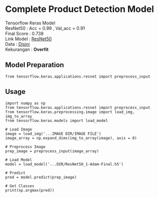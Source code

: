 # Complete Product Detection Model
Tensorflow Keras Model<br>
ResNet50 : Acc = 0.99 , Val_acc = 0.91<br>
Final Score : 0.738<br>
Link Model : <a href='https://drive.google.com/file/d/1-5H5ayFjygmFH4d-7qV2VwbQ7VSbtDMZ/view?usp=sharing'>ResNet50</a><br>
Data : <a href="https://drive.google.com/file/d/1gF5S_whd6IVlzteyKuAvO32HpCqV0eya/view?usp=sharing">Disini</a><br>
Kekurangan : <strong>Overfit</strong>
## Model Preparation
```
from tensorflow.keras.applications.resnet import preprocess_input
```
## Usage
```
import numpy as np
from tensorflow.keras.applications.resnet import preprocess_input
from tensorflow.keras.preprocessing.image import load_img, img_to_array
from tensorflow.keras.models import load_model

# Load Image
image = load_img('...IMAGE DIR/IMAGE FILE')
image_array = np.expand_dims(img_to_array(image), axis = 0)

# Preprocess Image
prep_image = preprocess_input(image_array)

# Load Model
model = load_model('...DIR/ResNet50_1-Adam-Final.h5')

# Predict
pred = model.predict(prep_image)

# Get Classes
print(np.argmax(pred))
```